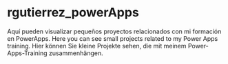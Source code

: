 # rgutierrez_powerApps
Aquí pueden visualizar pequeños proyectos relacionados con mi formación en PowerApps. Here you can see small projects related to my Power Apps training.  Hier können Sie kleine Projekte sehen, die mit meinem Power-Apps-Training zusammenhängen.
